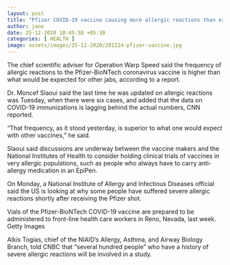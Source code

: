 ```yaml
---
layout: post
title: "Pfizer COVID-19 vaccine causing more allergic reactions than expected"
author: jane 
date: 25-12-2020 10:45:58 +05:30 
categories: [ HEALTH ] 
image: assets/images/25-12-2020/201224-pfizer-vaccine.jpg
---
```

The chief scientific adviser for Operation Warp Speed said the frequency of allergic reactions to the Pfizer-BioNTech coronavirus vaccine is higher than what would be expected for other jabs, according to a report.

Dr. Moncef Slaoui said the last time he was updated on allergic reactions was Tuesday, when there were six cases, and added that the data on COVID-19 immunizations is lagging behind the actual numbers, CNN reported.



“That frequency, as it stood yesterday, is superior to what one would expect with other vaccines,” he said.

Slaoui said discussions are underway between the vaccine makers and the National Institutes of Health to consider holding clinical trials of vaccines in very allergic populations, such as people who always have to carry anti-allergy medication in an EpiPen.

On Monday, a National Institute of Allergy and Infectious Diseases official said the US is looking at why some people have suffered severe allergic reactions shortly after receiving the Pfizer shot.

Vials of the Pfizer-BioNTech COVID-19 vaccine are prepared to be administered to front-line health care workers in Reno, Nevada, last week. Getty Images

Alkis Togias, chief of the NIAID’s Allergy, Asthma, and Airway Biology Branch, told CNBC that “several hundred people” who have a history of severe allergic reactions will be involved in a study.